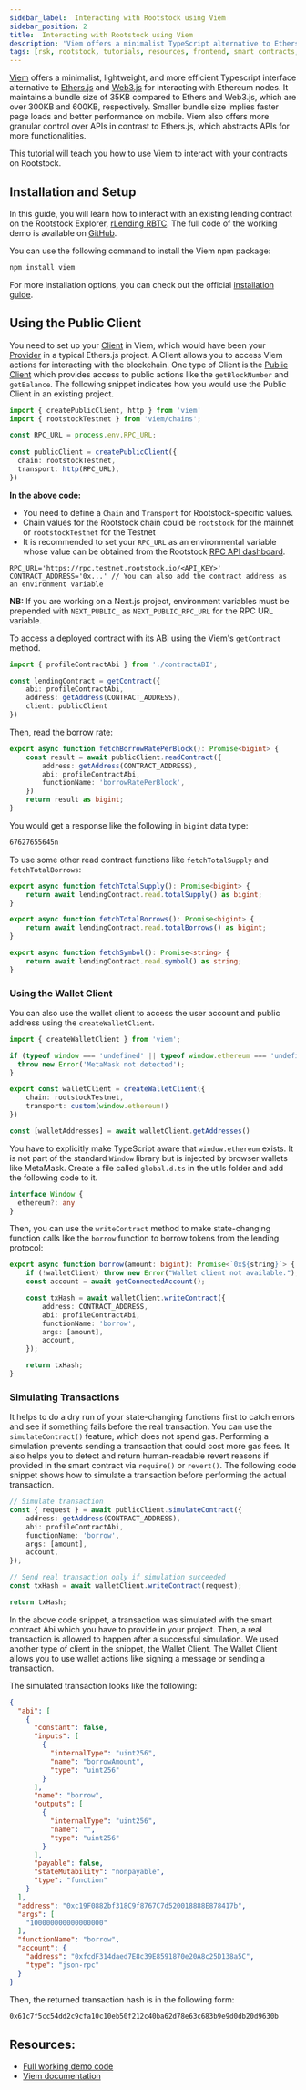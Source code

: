 ```yaml
---
sidebar_label:  Interacting with Rootstock using Viem
sidebar_position: 2
title:  Interacting with Rootstock using Viem
description: 'Viem offers a minimalist TypeScript alternative to Ethers.js and Web3.js to interact with deployed contracts when building dApps on the frontend. This guide will teach developers how to use Viem when building for Rootstock.'
tags: [rsk, rootstock, tutorials, resources, frontend, smart contracts, dapps, viem]
---
```



[Viem](https://viem.sh/) offers a minimalist, lightweight, and more efficient Typescript interface alternative to [Ethers.js](https://docs.ethers.org/v5/) and [Web3.js](https://web3js.readthedocs.io/en/v1.10.0/) for interacting with Ethereum nodes. It maintains a bundle size of 35KB compared to Ethers and Web3.js, which are over 300KB and 600KB, respectively. Smaller bundle size implies faster page loads and better performance on mobile. Viem also offers more granular control over APIs in contrast to Ethers.js, which abstracts APIs for more functionalities. 

This tutorial will teach you how to use Viem to interact with your contracts on Rootstock.


## Installation and Setup

In this guide, you will learn how to interact with an existing lending contract on the Rootstock Explorer, [rLending RBTC](https://explorer.testnet.rootstock.io/address/0xc19f0882bf318c9f8767c7d520018888e878417b). The full code of the working demo is available on [GitHub](https://github.com/entuziaz/rsk-viem-demo).

You can use the following command to install the Viem npm package:

```bash
npm install viem
```

For more installation options, you can check out the official [installation guide](https://viem.sh/docs/installation).

## Using the Public Client

You need to set up your [Client](https://viem.sh/docs/clients/intro#clients) in Viem, which would have been your [Provider](https://docs.ethers.org/v5/api/providers/provider/) in a typical Ethers.js project. A Client allows you to access Viem actions for interacting with the blockchain. One type of Client is the [Public Client](https://viem.sh/docs/clients/public) which provides access to public actions like the `getBlockNumber` and `getBalance`. The following snippet indicates how you would use the Public Client in an existing project.

```ts
import { createPublicClient, http } from 'viem'
import { rootstockTestnet } from 'viem/chains';

const RPC_URL = process.env.RPC_URL;
 
const publicClient = createPublicClient({ 
  chain: rootstockTestnet, 
  transport: http(RPC_URL), 
}) 
```

**In the above code:** 
- You need to define a `Chain` and `Transport` for Rootstock-specific values. 
- Chain values for the Rootstock chain could be `rootstock` for the mainnet or `rootstockTestnet` for the Testnet
- It is recommended to set your `RPC_URL` as an environmental variable whose value can be obtained from the Rootstock [RPC API dashboard](https://dev.rootstock.io/developers/rpc-api/rootstock/setup/).

```
RPC_URL='https://rpc.testnet.rootstock.io/<API_KEY>'
CONTRACT_ADDRESS='0x...' // You can also add the contract address as an environment variable 
```

**NB:** If you are working on a Next.js project, environment variables must be prepended with `NEXT_PUBLIC_` as `NEXT_PUBLIC_RPC_URL` for the RPC URL variable.


To access a deployed contract with its ABI using the Viem's `getContract` method. 

```ts
import { profileContractAbi } from './contractABI';

const lendingContract = getContract({
	abi: profileContractAbi, 
	address: getAddress(CONTRACT_ADDRESS), 
	client: publicClient 
})
```

Then, read the borrow rate:

```ts
export async function fetchBorrowRatePerBlock(): Promise<bigint> {
	const result = await publicClient.readContract({
		address: getAddress(CONTRACT_ADDRESS),
		abi: profileContractAbi,
		functionName: 'borrowRatePerBlock',
	})
	return result as bigint;
}
```

You would get a response like the following in `bigint` data type:

```bash
67627655645n
```

To use some other read contract functions like `fetchTotalSupply` and `fetchTotalBorrows`:

```ts
export async function fetchTotalSupply(): Promise<bigint> {
	return await lendingContract.read.totalSupply() as bigint;
}

export async function fetchTotalBorrows(): Promise<bigint> {
	return await lendingContract.read.totalBorrows() as bigint;
}

export async function fetchSymbol(): Promise<string> {
	return await lendingContract.read.symbol() as string;
}
```

### Using the Wallet Client

You can also use the wallet client to access the user account and public address using the `createWalletClient`.

```ts
import { createWalletClient } from 'viem';

if (typeof window === 'undefined' || typeof window.ethereum === 'undefined') {
  throw new Error('MetaMask not detected');
}

export const walletClient = createWalletClient({
	chain: rootstockTestnet,
	transport: custom(window.ethereum!)
})

const [walletAddresses] = await walletClient.getAddresses()
```

You have to explicitly make TypeScript aware that `window.ethereum` exists. It is not part of the standard `Window` library but is injected by browser wallets like MetaMask. Create a file called `global.d.ts` in the utils folder and add the following code to it.

```ts
interface Window {
  ethereum?: any
}
```

Then, you can use the `writeContract` method to make state-changing function calls like the `borrow` function to borrow tokens from the lending protocol:

```ts
export async function borrow(amount: bigint): Promise<`0x${string}`> {
	if (!walletClient) throw new Error("Wallet client not available.");
	const account = await getConnectedAccount();

	const txHash = await walletClient.writeContract({
		address: CONTRACT_ADDRESS,
		abi: profileContractAbi,
		functionName: 'borrow',
		args: [amount],
		account,
	});

	return txHash;
}
```

### Simulating Transactions

It helps to do a dry run of your state-changing functions first to catch errors and see if something fails before the real transaction. You can use the `simulateContract()` feature, which does not spend gas. Performing a simulation prevents sending a transaction that could cost more gas fees. It also helps you to detect and return human-readable revert reasons if provided in the smart contract via `require()` or `revert()`. The following code snippet shows how to simulate a transaction before performing the actual transaction.

```ts
// Simulate transaction
const { request } = await publicClient.simulateContract({
    address: getAddress(CONTRACT_ADDRESS),
    abi: profileContractAbi,
    functionName: 'borrow',
    args: [amount],
    account,
});

// Send real transaction only if simulation succeeded
const txHash = await walletClient.writeContract(request);

return txHash;
```

In the above code snippet, a transaction was simulated with the smart contract Abi which you have to provide in your project. Then, a real transaction is allowed to happen after a successful simulation. We used another type of client in the snippet, the Wallet Client. The Wallet Client allows you to use wallet actions like signing a message or sending a transaction.

The simulated transaction looks like the following:

```json
{
  "abi": [
    {
      "constant": false,
      "inputs": [
        {
          "internalType": "uint256",
          "name": "borrowAmount",
          "type": "uint256"
        }
      ],
      "name": "borrow",
      "outputs": [
        {
          "internalType": "uint256",
          "name": "",
          "type": "uint256"
        }
      ],
      "payable": false,
      "stateMutability": "nonpayable",
      "type": "function"
    }
  ],
  "address": "0xc19F0882bf318C9f8767C7d520018888E878417b",
  "args": [
    "100000000000000000"
  ],
  "functionName": "borrow",
  "account": {
    "address": "0xfcdF314daed7E8c39E8591870e20A8c25D138a5C",
    "type": "json-rpc"
  }
}
```

Then, the returned transaction hash is in the following form:

```bash
0x61c7f5cc54dd2c9cfa10c10eb50f212c40ba62d78e63c683b9e9d0db20d9630b
```


## Resources:
- [Full working demo code](https://github.com/entuziaz/rsk-viem-demo) 
- [Viem documentation](https://viem.sh/docs/getting-started)

